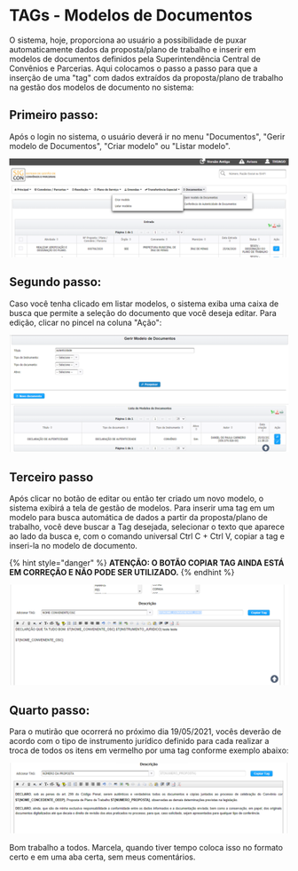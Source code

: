 # TAGs - Modelos de Documentos

O sistema, hoje, proporciona ao usuário a possibilidade de puxar automaticamente dados da proposta/plano de trabalho e inserir em modelos de documentos definidos pela Superintendência Central de Convênios e Parcerias. Aqui colocamos o passo a passo para que a inserção de uma "tag" com dados extraídos da proposta/plano de trabalho na gestão dos modelos de documento no sistema:

## Primeiro passo:

Após o login no sistema, o usuário deverá ir no menu "Documentos", "Gerir modelo de Documentos", "Criar modelo" ou "Listar modelo".

![P&#xF3;s Login](../.gitbook/assets/image%20%28453%29.png)

## Segundo passo:

Caso você tenha clicado em listar modelos, o sistema exiba uma caixa de busca que permite a seleção do documento que você deseja editar. Para edição, clicar no pincel  na coluna "Ação":

![Tela de busca de modelos de documentos](../.gitbook/assets/image%20%28455%29.png)



## Terceiro passo

Após clicar no botão de editar ou então ter criado um novo modelo, o sistema exibirá a tela de gestão de modelos. Para inserir uma tag em um modelo para busca automática de dados a partir da proposta/plano de trabalho, você deve buscar a Tag desejada, selecionar o texto que aparece ao lado da busca e, com o comando universal Ctrl C + Ctrl V, copiar a tag e inseri-la no modelo de documento.

{% hint style="danger" %}
**ATENÇÃO: O BOTÃO COPIAR TAG AINDA ESTÁ EM CORREÇÃO E NÃO PODE SER UTILIZADO.**
{% endhint %}

![Buscar e inserir tags](../.gitbook/assets/image%20%28452%29.png)

## Quarto passo:

Para o mutirão que ocorrerá no próximo dia 19/05/2021, vocês deverão de acordo com o tipo de instrumento jurídico definido para cada realizar a troca de todos os itens em vermelho por uma tag conforme exemplo abaixo:

![Bom trabalho a todos](../.gitbook/assets/image%20%28454%29.png)

Bom trabalho a todos. Marcela, quando tiver tempo coloca isso no formato certo e em uma aba certa, sem meus comentários.

